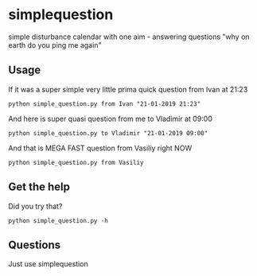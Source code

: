 # simplequestion
simple disturbance calendar with one aim - answering questions "why on earth do you ping me again"

## Usage
If it was a super simple very little prima quick question from Ivan at 21:23
```
python simple_question.py from Ivan "21-01-2019 21:23"
```

And here is super quasi question from me to Vladimir at 09:00
```
python simple_question.py to Vladimir "21-01-2019 09:00"
```

And that is MEGA FAST question from Vasiliy right NOW
```
python simple_question.py from Vasiliy
```

## Get the help
Did you try that?
```
python simple_question.py -h
```

## Questions
Just use simplequestion
